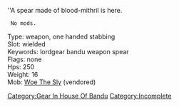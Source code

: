 ''A spear made of blood-mithril is here.

` No mods.`

Type: weapon, one handed stabbing  
Slot: wielded  
Keywords: lordgear bandu weapon spear  
Flags: none  
Hps: 250  
Weight: 16  
Mob: [Woe The Sly](Woe_The_Sly "wikilink") (vendored)  

[Category:Gear In House Of
Bandu](Category:Gear_In_House_Of_Bandu "wikilink")
[Category:Incomplete](Category:Incomplete "wikilink")
